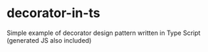# decorator-in-ts
Simple example of decorator design pattern written in Type Script (generated JS also included)
